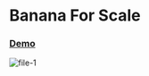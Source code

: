 # Banana For Scale

### [Demo](banana-for-scale.herokuapp.com)
![file-1](https://user-images.githubusercontent.com/27071473/70847528-6ec18b80-1ea0-11ea-9fb2-73c3139302e4.jpg)
